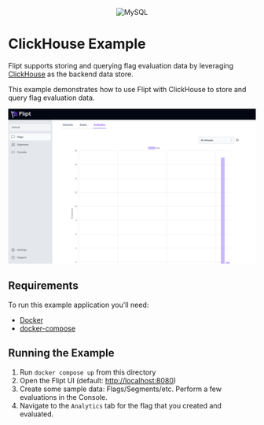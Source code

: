 <p align="center">
    <img src="../../images/logos/clickhouse.svg" alt="MySQL" width=150 height=150 />
</p>

# ClickHouse Example

Flipt supports storing and querying flag evaluation data by leveraging [ClickHouse](https://clickhouse.com/) as the backend data store. 

This example demonstrates how to use Flipt with ClickHouse to store and query flag evaluation data.

!['ClickHouse Example'](../../images/clickhouse.png)

## Requirements

To run this example application you'll need:

* [Docker](https://docs.docker.com/install/)
* [docker-compose](https://docs.docker.com/compose/install/)

## Running the Example

1. Run `docker compose up` from this directory
1. Open the Flipt UI (default: [http://localhost:8080](http://localhost:8080))
1. Create some sample data: Flags/Segments/etc. Perform a few evaluations in the Console.
1. Navigate to the `Analytics` tab for the flag that you created and evaluated.
